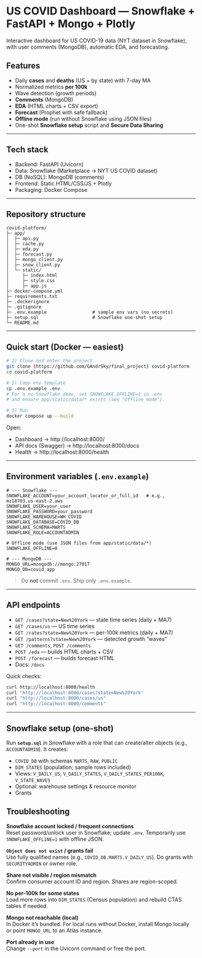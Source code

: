 # US COVID Dashboard — Snowflake + FastAPI + Mongo + Plotly

Interactive dashboard for US COVID-19 data (NYT dataset in Snowflake), with user comments (MongoDB), automatic EDA, and forecasting.

## Features
- Daily **cases** and **deaths** (US + by state) with 7-day MA
- Normalized metrics **per 100k**
- Wave detection (growth periods)
- **Comments** (MongoDB)
- **EDA** (HTML charts + CSV export)
- **Forecast** (Prophet with safe fallback)
- **Offline mode** (run without Snowflake using JSON files)
- One-shot **Snowflake setup** script and **Secure Data Sharing**

---

## Tech stack
- Backend: FastAPI (Uvicorn)
- Data: Snowflake (Marketplace → NYT US COVID dataset)
- DB (NoSQL): MongoDB (comments)
- Frontend: Static HTML/CSS/JS + Plotly
- Packaging: Docker Compose

---

## Repository structure
```
covid-platform/
├─ app/
│  ├─ api.py
│  ├─ cache.py
│  ├─ eda.py
│  ├─ forecast.py
│  ├─ mongo_client.py
│  ├─ snow_client.py
│  └─ static/
│     ├─ index.html
│     ├─ style.css
│     ├─ app.js
├─ docker-compose.yml
├─ requirements.txt
├─ .dockerignore
├─ .gitignore
├─ .env.example                 # sample env vars (no secrets)
├─ setup.sql                    # Snowflake one-shot setup
└─ README.md
```

---

## Quick start (Docker — easiest)

```bash
# 1) Clone and enter the project
git clone (https://github.com/GAndrSky/final_project) covid-platform
cd covid-platform

# 2) Copy env template
cp .env.example .env
# For a no-Snowflake demo, set SNOWFLAKE_OFFLINE=1 in .env
# and ensure app/static/data/* exists (see "Offline mode").

# 3) Run
docker compose up --build
```

Open:
- Dashboard → http://localhost:8000/
- API docs (Swagger) → http://localhost:8000/docs
- Health → http://localhost:8000/health

---

## Environment variables (`.env.example`)

```env
# --- Snowflake ---
SNOWFLAKE_ACCOUNT=your_account_locator_or_full_id   # e.g., mz18703.us-east-2.aws
SNOWFLAKE_USER=your_user
SNOWFLAKE_PASSWORD=your_password
SNOWFLAKE_WAREHOUSE=WH_COVID
SNOWFLAKE_DATABASE=COVID_DB
SNOWFLAKE_SCHEMA=MARTS
SNOWFLAKE_ROLE=ACCOUNTADMIN

# Offline mode (use JSON files from app/static/data/*)
SNOWFLAKE_OFFLINE=0

# --- MongoDB ---
MONGO_URL=mongodb://mongo:27017
MONGO_DB=covid_app
```

> Do **not** commit `.env`. Ship only `.env.example`.

---

## API endpoints

- `GET /cases?state=New%20York` — state time series (daily + MA7)
- `GET /cases/us` — US time series
- `GET /rates?state=New%20York` — per-100k metrics (daily + MA7)
- `GET /patterns?state=New%20York` — detected growth “waves”
- `GET /comments`, `POST /comments`
- `POST /eda` — builds HTML charts + CSV
- `POST /forecast` — builds forecast HTML
- Docs: `/docs`

Quick checks:
```bash
curl http://localhost:8000/health
curl "http://localhost:8000/cases?state=New%20York"
curl "http://localhost:8000/cases/us"
curl "http://localhost:8000/comments"
```

---

## Snowflake setup (one-shot)

Run **`setup.sql`** in Snowflake with a role that can create/alter objects (e.g., `ACCOUNTADMIN`). It creates:

- `COVID_DB` with schemas `MARTS`, `RAW`, `PUBLIC`
- `DIM_STATES` (population; sample rows included)
- Views: `V_DAILY_US`, `V_DAILY_STATES`, `V_DAILY_STATES_PER100K`, `V_STATE_WAVES`
- Optional: warehouse settings & resource monitor
- Grants


## Troubleshooting

**Snowflake account locked / frequent connections**  
Reset password/unlock user in Snowflake; update `.env`. Temporarily use `SNOWFLAKE_OFFLINE=1` with offline JSON.

**`Object does not exist` / grants fail**  
Use fully qualified names (e.g., `COVID_DB.MARTS.V_DAILY_US`). Do grants with `SECURITYADMIN` or owner role.

**Share not visible / region mismatch**  
Confirm consumer account ID and region. Shares are region-scoped.

**No per-100k for some states**  
Load more rows into `DIM_STATES` (Census population) and rebuild CTAS tables if needed.

**Mongo not reachable (local)**  
In Docker it’s bundled. For local runs without Docker, install Mongo locally or point `MONGO_URL` to an Atlas instance.

**Port already in use**  
Change `--port` in the Uvicorn command or free the port.




